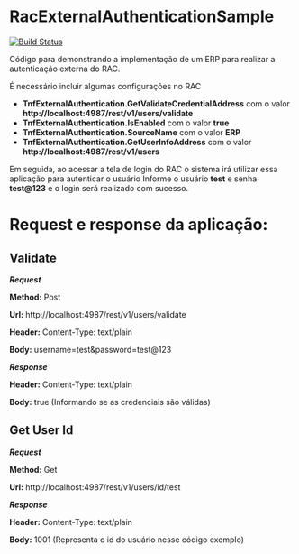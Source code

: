 # RacExternalAuthenticationSample
[![Build Status][travis-image]][travis-url] 

Código para demonstrando a implementação de um ERP para realizar a autenticação externa do RAC.

É necessário incluir algumas configurações no RAC
* **TnfExternalAuthentication.GetValidateCredentialAddress** com o valor **http://localhost:4987/rest/v1/users/validate**
* **TnfExternalAuthentication.IsEnabled** com o valor **true**
* **TnfExternalAuthentication.SourceName** com o valor **ERP**
* **TnfExternalAuthentication.GetUserInfoAddress** com o valor **http://localhost:4987/rest/v1/users**

Em seguida, ao acessar a tela de login do RAC o sistema irá utilizar essa aplicação para autenticar o usuário
Informe o usuário **test** e senha **test@123** e o login será realizado com sucesso.

Request e response da aplicação:
===

Validate
---

***Request***

**Method:** Post

**Url:** http://localhost:4987/rest/v1/users/validate

**Header:** Content-Type: text/plain

**Body:** username=test&password=test@123

***Response***

**Header:** Content-Type: text/plain

**Body:** true (Informando se as credenciais são válidas)

Get User Id
---

***Request***

**Method:** Get

**Url:** http://localhost:4987/rest/v1/users/id/test

***Response***

**Header:** Content-Type: text/plain

**Body:** 1001 (Representa o id do usuário nesse código exemplo)

[travis-image]:https://travis-ci.org/totvs/rac-external-authentication-sample.svg?branch=master
[travis-url]:https://travis-ci.org/totvs/rac-external-authentication-sample
